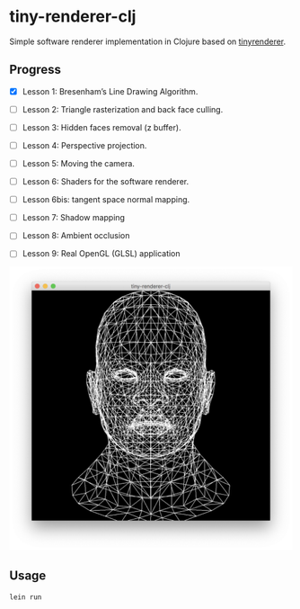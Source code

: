 # tiny-renderer-clj

Simple software renderer implementation in Clojure based on [tinyrenderer](https://github.com/ssloy/tinyrenderer/wiki).


## Progress
- [x] Lesson 1: Bresenham’s Line Drawing Algorithm.
- [ ] Lesson 2: Triangle rasterization and back face culling.
- [ ] Lesson 3: Hidden faces removal (z buffer).
- [ ] Lesson 4: Perspective projection.
- [ ] Lesson 5: Moving the camera.
- [ ] Lesson 6: Shaders for the software renderer.
- [ ] Lesson 6bis: tangent space normal mapping.
- [ ] Lesson 7: Shadow mapping
- [ ] Lesson 8: Ambient occlusion
- [ ] Lesson 9: Real OpenGL (GLSL) application


![Progress](https://github.com/isharamet/tiny-renderer-clj/raw/master/img/progress.png "Progress")


## Usage

```
lein run
```


